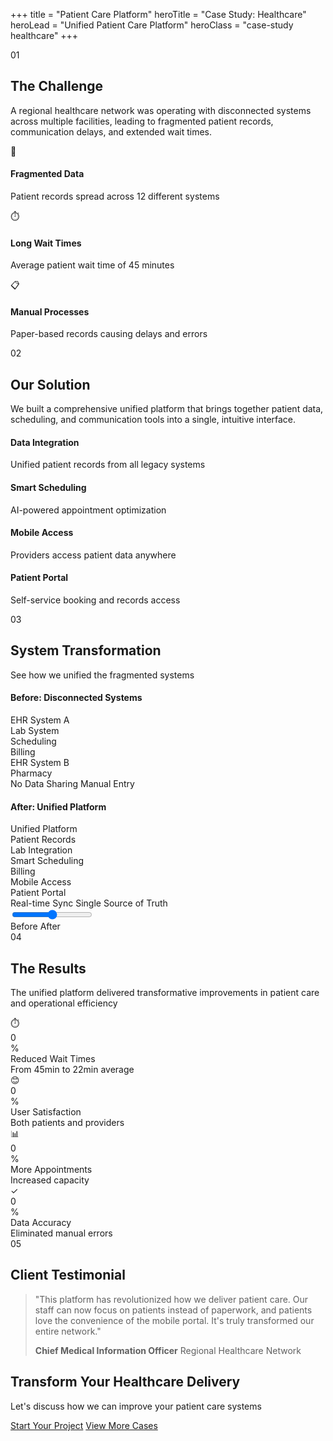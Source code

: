 +++
title = "Patient Care Platform"
heroTitle = "Case Study: Healthcare"
heroLead = "Unified Patient Care Platform"
heroClass = "case-study healthcare"
+++

<div class="case-study-content">

<div class="scroll-section" data-scroll-trigger>
    <div class="section-header">
        <span class="step-indicator">01</span>
        <h2>The Challenge</h2>
    </div>
    <div class="section-content">
        <p class="lead-text">
            A regional healthcare network was operating with disconnected systems across multiple facilities, 
            leading to fragmented patient records, communication delays, and extended wait times.
        </p>
        <div class="problem-list">
            <div class="problem-item fade-in-up">
                <div class="icon">🏥</div>
                <h4>Fragmented Data</h4>
                <p>Patient records spread across 12 different systems</p>
            </div>
            <div class="problem-item fade-in-up">
                <div class="icon">⏱️</div>
                <h4>Long Wait Times</h4>
                <p>Average patient wait time of 45 minutes</p>
            </div>
            <div class="problem-item fade-in-up">
                <div class="icon">📋</div>
                <h4>Manual Processes</h4>
                <p>Paper-based records causing delays and errors</p>
            </div>
        </div>
    </div>
</div>

<div class="scroll-section" data-scroll-trigger>
    <div class="section-header">
        <span class="step-indicator">02</span>
        <h2>Our Solution</h2>
    </div>
    <div class="section-content">
        <p class="lead-text">
            We built a comprehensive unified platform that brings together patient data, scheduling, 
            and communication tools into a single, intuitive interface.
        </p>
        <div class="approach-timeline">
            <div class="timeline-item fade-in-left">
                <div class="timeline-dot"></div>
                <div class="timeline-content">
                    <h4>Data Integration</h4>
                    <p>Unified patient records from all legacy systems</p>
                </div>
            </div>
            <div class="timeline-item fade-in-left">
                <div class="timeline-dot"></div>
                <div class="timeline-content">
                    <h4>Smart Scheduling</h4>
                    <p>AI-powered appointment optimization</p>
                </div>
            </div>
            <div class="timeline-item fade-in-left">
                <div class="timeline-dot"></div>
                <div class="timeline-content">
                    <h4>Mobile Access</h4>
                    <p>Providers access patient data anywhere</p>
                </div>
            </div>
            <div class="timeline-item fade-in-left">
                <div class="timeline-dot"></div>
                <div class="timeline-content">
                    <h4>Patient Portal</h4>
                    <p>Self-service booking and records access</p>
                </div>
            </div>
        </div>
    </div>
</div>

<div class="scroll-section architecture-section" data-scroll-trigger>
    <div class="section-header">
        <span class="step-indicator">03</span>
        <h2>System Transformation</h2>
    </div>
    <div class="section-content">
        <p class="lead-text">See how we unified the fragmented systems</p>
        <div class="architecture-slider">
            <div class="slider-container">
                <div class="architecture-before">
                    <h4>Before: Disconnected Systems</h4>
                    <div class="architecture-diagram">
                        <div class="arch-scattered">
                            <div class="arch-box isolated">EHR System A</div>
                            <div class="arch-box isolated">Lab System</div>
                            <div class="arch-box isolated">Scheduling</div>
                            <div class="arch-box isolated">Billing</div>
                            <div class="arch-box isolated">EHR System B</div>
                            <div class="arch-box isolated">Pharmacy</div>
                        </div>
                        <div class="arch-issues">
                            <span class="issue-badge">No Data Sharing</span>
                            <span class="issue-badge">Manual Entry</span>
                        </div>
                    </div>
                </div>
                <div class="architecture-after">
                    <h4>After: Unified Platform</h4>
                    <div class="architecture-diagram">
                        <div class="arch-unified">
                            <div class="arch-box central">Unified Platform</div>
                            <div class="arch-connectors">
                                <div class="connector">Patient Records</div>
                                <div class="connector">Lab Integration</div>
                                <div class="connector">Smart Scheduling</div>
                                <div class="connector">Billing</div>
                                <div class="connector">Mobile Access</div>
                                <div class="connector">Patient Portal</div>
                            </div>
                        </div>
                        <div class="arch-benefits">
                            <span class="benefit-badge">Real-time Sync</span>
                            <span class="benefit-badge">Single Source of Truth</span>
                        </div>
                    </div>
                </div>
            </div>
            <div class="slider-control">
                <input type="range" min="0" max="100" value="50" class="arch-slider" id="archSlider">
                <div class="slider-labels">
                    <span>Before</span>
                    <span>After</span>
                </div>
            </div>
        </div>
    </div>
</div>

<div class="scroll-section results-section" data-scroll-trigger>
    <div class="section-header">
        <span class="step-indicator">04</span>
        <h2>The Results</h2>
    </div>
    <div class="section-content">
        <p class="lead-text">
            The unified platform delivered transformative improvements in patient care and operational efficiency
        </p>
        <div class="metrics-grid">
            <div class="metric-card animate-metric">
                <div class="metric-icon">⏱️</div>
                <div class="metric-number" data-target="50">0</div>
                <div class="metric-suffix">%</div>
                <div class="metric-label">Reduced Wait Times</div>
                <div class="metric-detail">From 45min to 22min average</div>
            </div>
            <div class="metric-card animate-metric">
                <div class="metric-icon">😊</div>
                <div class="metric-number" data-target="95">0</div>
                <div class="metric-suffix">%</div>
                <div class="metric-label">User Satisfaction</div>
                <div class="metric-detail">Both patients and providers</div>
            </div>
            <div class="metric-card animate-metric">
                <div class="metric-icon">📊</div>
                <div class="metric-number" data-target="40">0</div>
                <div class="metric-suffix">%</div>
                <div class="metric-label">More Appointments</div>
                <div class="metric-detail">Increased capacity</div>
            </div>
            <div class="metric-card animate-metric">
                <div class="metric-icon">✓</div>
                <div class="metric-number" data-target="99.2">0</div>
                <div class="metric-suffix">%</div>
                <div class="metric-label">Data Accuracy</div>
                <div class="metric-detail">Eliminated manual errors</div>
            </div>
        </div>
    </div>
</div>

<div class="scroll-section testimonial-section" data-scroll-trigger>
    <div class="section-header">
        <span class="step-indicator">05</span>
        <h2>Client Testimonial</h2>
    </div>
    <div class="section-content">
        <blockquote class="testimonial fade-in-up">
            <p>
                "This platform has revolutionized how we deliver patient care. Our staff can now focus on 
                patients instead of paperwork, and patients love the convenience of the mobile portal. 
                It's truly transformed our entire network."
            </p>
            <footer>
                <strong>Chief Medical Information Officer</strong>
                <span>Regional Healthcare Network</span>
            </footer>
        </blockquote>
    </div>
</div>

<div class="cta-section">
    <h2>Transform Your Healthcare Delivery</h2>
    <p>Let's discuss how we can improve your patient care systems</p>
    <div class="cta-buttons">
        <a class="btn btn-purple btn-lg pulse" href="/contact/">Start Your Project</a>
        <a class="btn btn-white btn-lg" href="/news/">View More Cases</a>
    </div>
</div>

</div>
